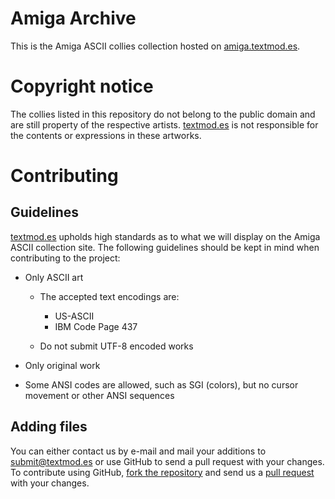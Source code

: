 # Amiga Archive

This is the Amiga ASCII collies collection hosted on
[amiga.textmod.es](http://amiga.textmod.es/).


# Copyright notice

The collies listed in this repository do not belong to the public domain and
are still property of the respective artists. [textmod.es](http://textmod.es/)
is not responsible for the contents or expressions in these artworks.


# Contributing

## Guidelines

[textmod.es](http://textmod.es/) upholds high standards as to what we will
display on the Amiga ASCII collection site. The following guidelines should
be kept in mind when contributing to the project:

 * Only ASCII art
  
   * The accepted text encodings are:

     * US-ASCII
     * IBM Code Page 437

   * Do not submit UTF-8 encoded works

 * Only original work
 * Some ANSI codes are allowed, such as SGI (colors), but no cursor movement
   or other ANSI sequences

## Adding files

You can either contact us by e-mail and mail your additions to
[submit@textmod.es](mailto:submit@textmod.es) or use GitHub to send a pull
request with your changes. To contribute using GitHub,
[fork the repository](https://help.github.com/articles/fork-a-repo/) and send
us a [pull request](https://help.github.com/articles/using-pull-requests/)
with your changes.
